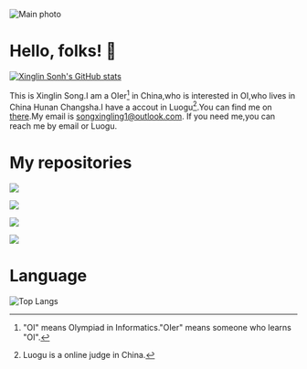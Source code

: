![Main photo](https://cdn.jsdelivr.net/gh/songxingling1/songxingling1@master/ajvy7gb5.png)

# Hello, folks! :wave:
[![Xinglin Sonh's GitHub stats](https://github-readme-stats.vercel.app/api?username=songxingling1&show_icons=true&theme=onedark)](https://github.com/songxingling1)

This is Xinglin Song.I am a OIer[^1] in China,who is interested in OI,who lives in China Hunan Changsha.I have a accout in Luogu[^2].You can find me on [there](https://www.luogu.com.cn/user/935377).My email is songxingling1@outlook.com. If you need me,you can reach me by email or Luogu.

# My repositories
[![](https://github-readme-stats.vercel.app/api/pin/?username=songxingling1&repo=rime-config&theme=onedark)](https://github.com/songxingling1/rime-config)

[![](https://github-readme-stats.vercel.app/api/pin/?username=songxingling1&repo=Sudoku&theme=onedark)](https://github.com/songxingling1/Sudoku)

[![](https://github-readme-stats.vercel.app/api/pin/?username=songxingling1&repo=vscode-cj-note&theme=onedark)](https://github.com/songxingling1/vscode-cj-note)

[![](https://github-readme-stats.vercel.app/api/pin/?username=songxingling1&repo=tempermonkey_luogu_popwindow&theme=onedark)](https://github.com/songxingling1/tempermonkey_luogu_popwindow)

# Language
![Top Langs](https://github-readme-stats.vercel.app/api/top-langs/?username=songxingling1&theme=onedark)
[^1]:"OI" means Olympiad in Informatics."OIer" means someone who learns "OI".
[^2]:Luogu is a online judge in China.
<!---
songxingling1/songxingling1 is a ✨ special ✨ repository because its `README.md` (this file) appears on your GitHub profile.
You can click the Preview link to take a look at your changes.
--->
